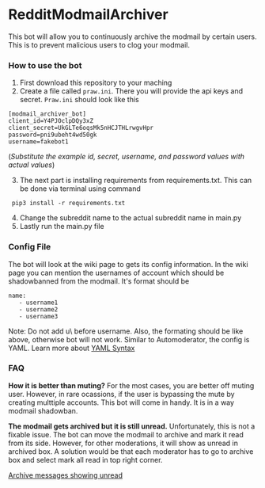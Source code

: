 
# RedditModmailArchiver  
  
This bot will allow you to continuously archive the modmail by certain users. This is to prevent malicious users to clog your modmail.

### How to use the bot
1. First download this repository to your maching
2.  Create a file called `praw.ini`. There you will provide the api keys and secret. 
`Praw.ini` should look like this 
```
[modmail_archiver_bot]  
client_id=Y4PJOclpDQy3xZ
client_secret=UkGLTe6oqsMk5nHCJTHLrwgvHpr
password=pni9ubeht4wd50gk
username=fakebot1
``` 
(*Substitute the  example id, secret, username, and password values with actual values*)

3. The next part is installing requirements from requirements.txt. This can be done via terminal using command
```
 pip3 install -r requirements.txt
```
4. Change the subreddit name to the actual subreddit name in main.py
5. Lastly run the main.py file
### Config File
The bot will look at the wiki page to gets its config information. In the wiki page you can mention the usernames of account which should be shadowbanned from the modmail. It's format should be
```
name:
   - username1
   - username2
   - username3
```
Note: Do not add u\ before username. Also, the formating should be like above, otherwise bot will not work. Similar to Automoderator, the config is YAML. Learn more about [YAML Syntax](https://docs.ansible.com/ansible/latest/reference_appendices/YAMLSyntax.html)

### FAQ
**How it is better than muting?**
For the most cases, you are better off muting user. However, in rare ocassions, if the user is bypassing the mute by creating multtiple accounts. This bot will come in handy. It is in a way modmail shadowban.

**The modmail gets archived but it is still unread.**
Unfortunately, this is not a fixable issue. The bot can move the modmail to archive and mark it read from its side. However, for other moderations, it will show as unread in archived box. A solution would be that each moderator has to go to archive box and select mark all read in top right corner. 

[Archive messages showing unread](https://www.reddit.com/r/ModSupport/comments/oktfda/archive_messages_showing_unread/)